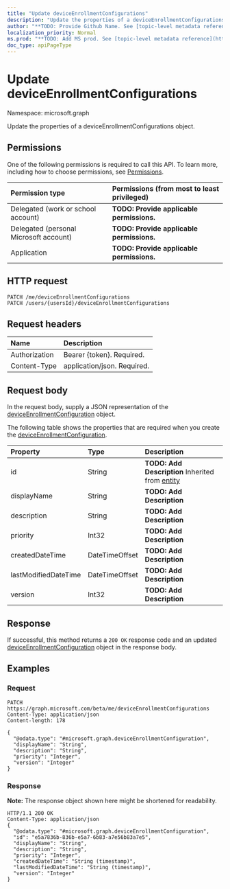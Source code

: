 ```yaml
---
title: "Update deviceEnrollmentConfigurations"
description: "Update the properties of a deviceEnrollmentConfigurations object."
author: "**TODO: Provide Github Name. See [topic-level metadata reference](https://msgo.azurewebsites.net/add/document/guidelines/metadata.html#topic-level-metadata)**"
localization_priority: Normal
ms.prod: "**TODO: Add MS prod. See [topic-level metadata reference](https://msgo.azurewebsites.net/add/document/guidelines/metadata.html#topic-level-metadata)**"
doc_type: apiPageType
---
```


# Update deviceEnrollmentConfigurations

Namespace: microsoft.graph

Update the properties of a deviceEnrollmentConfigurations object.

## Permissions
One of the following permissions is required to call this API. To learn more, including how to choose permissions, see [Permissions](/concepts/permissions-reference.md).

|Permission type|Permissions (from most to least privileged)|
|:---|:---|
|Delegated (work or school account)|**TODO: Provide applicable permissions.**|
|Delegated (personal Microsoft account)|**TODO: Provide applicable permissions.**|
|Application|**TODO: Provide applicable permissions.**|

## HTTP request

<!-- {
  "blockType": "ignored"
}
-->
``` http
PATCH /me/deviceEnrollmentConfigurations
PATCH /users/{usersId}/deviceEnrollmentConfigurations
```

## Request headers
|Name|Description|
|:---|:---|
|Authorization|Bearer {token}. Required.|
|Content-Type|application/json. Required.|

## Request body
In the request body, supply a JSON representation of the [deviceEnrollmentConfiguration](../resources/deviceenrollmentconfiguration.md) object.

The following table shows the properties that are required when you create the [deviceEnrollmentConfiguration](../resources/deviceenrollmentconfiguration.md).

|Property|Type|Description|
|:---|:---|:---|
|id|String|**TODO: Add Description** Inherited from [entity](../resources/entity.md)|
|displayName|String|**TODO: Add Description**|
|description|String|**TODO: Add Description**|
|priority|Int32|**TODO: Add Description**|
|createdDateTime|DateTimeOffset|**TODO: Add Description**|
|lastModifiedDateTime|DateTimeOffset|**TODO: Add Description**|
|version|Int32|**TODO: Add Description**|



## Response

If successful, this method returns a `200 OK` response code and an updated [deviceEnrollmentConfiguration](../resources/deviceenrollmentconfiguration.md) object in the response body.

## Examples

### Request
<!-- {
  "blockType": "request",
  "name": "update_deviceenrollmentconfigurations"
}
-->
``` http
PATCH https://graph.microsoft.com/beta/me/deviceEnrollmentConfigurations
Content-Type: application/json
Content-length: 178

{
  "@odata.type": "#microsoft.graph.deviceEnrollmentConfiguration",
  "displayName": "String",
  "description": "String",
  "priority": "Integer",
  "version": "Integer"
}
```

### Response
**Note:** The response object shown here might be shortened for readability.
<!-- {
  "blockType": "response",
  "truncated": true
}
-->
``` http
HTTP/1.1 200 OK
Content-Type: application/json
{
  "@odata.type": "#microsoft.graph.deviceEnrollmentConfiguration",
  "id": "e5a7836b-836b-e5a7-6b83-a7e56b83a7e5",
  "displayName": "String",
  "description": "String",
  "priority": "Integer",
  "createdDateTime": "String (timestamp)",
  "lastModifiedDateTime": "String (timestamp)",
  "version": "Integer"
}
```

